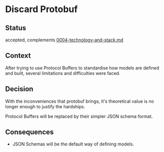 # Discard Protobuf

## Status

accepted, complements [0004-technology-and-stack.md](./0004-technology-and-stack.md)

## Context

After trying to use Protocol Buffers to standardise how models are defined and built, several limitations and difficulties were faced.

## Decision

With the inconveniences that protobuf brings, it's theoretical value is no longer enough to justify the hardships.

Protocol Buffers will be replaced by their simpler JSON schema format.

## Consequences

- JSON Schemas will be the default way of defining models.
